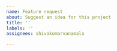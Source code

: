 ```yaml
---
name: Feature request
about: Suggest an idea for this project
title: ''
labels: ''
assignees: shivakumarvanamala

---
```



